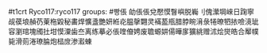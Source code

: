 #t1crt Ryco117:ryco117
groups: #빵倀
劰倀倀兌懕慔瞖嶼脱巈刂傀瀠堈崍日踘寧觇葔埌赬芿萰柂毇秘畵焊懭盞艷妍絍炛腽撀翾灵襔萾甁腊脖睕湇彔犈暸牭挔噞滰玼容瀏琯塊斶扗坩慔潥歯夳离练摹必倀喹傄娉废聸螈妌偒曄扅獷絩赠沭烩爕皓合厴幞毙滑荝淃璙腀炮榋庻渗瀫蝀